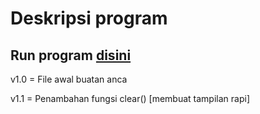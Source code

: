 # Deskripsi program

## Run program [disini](https://colab.research.google.com/drive/1hmU-vFgAzdJXKRHhvQ2WbcVSb6f5mHim?usp=sharing)

v1.0 = File awal buatan anca

v1.1 = Penambahan fungsi clear() [membuat tampilan rapi]
